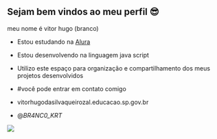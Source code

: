 ## Sejam bem vindos ao meu perfil 😎

meu nome é vitor hugo (branco)

- Estou estudando na [Alura](https://www.alura.com.br/)
- Estou desenvolvendo na linguagem java script
- Utilizo este espaço para organização e compartilhamento dos meus projetos desenvolvidos

- #você pode entrar em contato comigo

- vitorhugodasilvaqueirozal.educacao.sp.gov.br
- @_BR4NC0_KRT_

![](https://media3.giphy.com/media/v1.Y2lkPTc5MGI3NjExOWpuMzc4bHg0cnoxdGNuNDJ4d2EwN3h3YjRuN3hzMzdhYWQxaDQ3bCZlcD12MV9pbnRlcm5hbF9naWZfYnlfaW)


